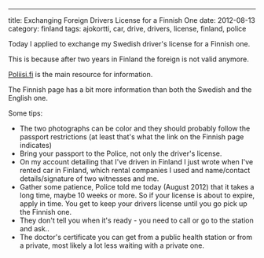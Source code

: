 ---
title: Exchanging Foreign Drivers License for a Finnish One
date: 2012-08-13
category: finland
tags: ajokortti, car, drive, drivers, license, finland, police

Today I applied to exchange my Swedish driver's license for a Finnish one.

This is because after two years in Finland the foreign is not valid anymore.

[Poliisi.fi](http://www.poliisi.fi/poliisi/home.nsf/pages/19279F910A6F1997C2256C37002D9F4B?opendocument "poliisi.fi") is the main resource for information.

The Finnish page has a bit more information than both the Swedish and the English one.

Some tips:

- The two photographs can be color and they should probably follow the passport restrictions (at least that's what the link on the Finnish page indicates)
- Bring your passport to the Police, not only the driver's license.
- On my account detailing that I've driven in Finland I just wrote when I've rented car in Finland, which rental companies I used and name/contact details/signature of two witnesses and me.
- Gather some patience, Police told me today (August 2012) that it takes a long time, maybe 10 weeks or more. So if your license is about to expire, apply in time. You get to keep your drivers license until you go pick up the Finnish one.
- They don't tell you when it's ready - you need to call or go to the station and ask..
- The doctor's certificate you can get from a public health station or from a private, most likely a lot less waiting with a private one.
